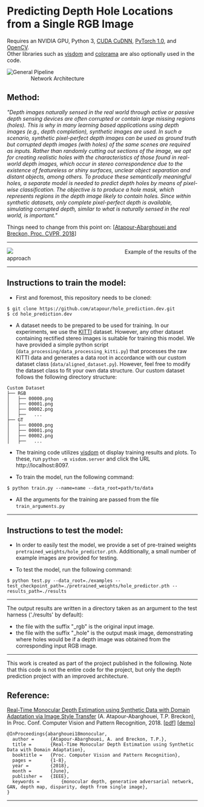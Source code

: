 # Predicting Depth Hole Locations from a Single RGB Image

Requires an NVIDIA GPU, Python 3, [CUDA CuDNN](https://developer.nvidia.com/cudnn), [PyTorch 1.0](http://pytorch.org), and [OpenCV](http://www.opencv.org).
<br>
Other libraries such as [visdom](https://github.com/facebookresearch/visdom) and [colorama](https://pypi.org/project/colorama/) are also optionally used in the code.

![General Pipeline](https://github.com/atapour/hole_prediction.dev/blob/master/imgs/architecture.png)
&nbsp;&nbsp;&nbsp;&nbsp;&nbsp;&nbsp;&nbsp;&nbsp;&nbsp;&nbsp;&nbsp;&nbsp;&nbsp;&nbsp;&nbsp;&nbsp;
&nbsp;&nbsp;&nbsp;&nbsp;&nbsp;&nbsp;&nbsp;&nbsp;&nbsp;&nbsp;&nbsp;&nbsp;&nbsp;&nbsp;&nbsp;&nbsp;
&nbsp;&nbsp;&nbsp;&nbsp;&nbsp;&nbsp;&nbsp;&nbsp;&nbsp;&nbsp;&nbsp;&nbsp;&nbsp;&nbsp;&nbsp;&nbsp;
&nbsp;&nbsp;&nbsp;&nbsp;&nbsp;&nbsp;&nbsp;&nbsp;&nbsp;&nbsp;&nbsp;&nbsp;&nbsp;&nbsp;&nbsp;&nbsp;
&nbsp;&nbsp;&nbsp;&nbsp;&nbsp;&nbsp;&nbsp;&nbsp;&nbsp;&nbsp;&nbsp;&nbsp;&nbsp;&nbsp;&nbsp;&nbsp;Network Architecture

## Method:

_"Depth images naturally sensed in the real world through active or passive depth sensing devices are often corrupted or contain large missing regions (holes). This is why in many learning based applications using depth images (e.g., depth completion), synthetic images are used. In such a scenario, synthetic pixel-perfect depth images can be used as ground truth but corrupted depth images (with holes) of the same scenes are required as inputs. Rather than randomly cutting out sections of the image, we opt for creating realistic holes with the characteristics of those found in real-world depth images, which occur in stereo correspondence due to the existence of featureless or shiny surfaces, unclear object separation and distant objects, among others. To produce these semantically meaningful holes, a separate model is needed to predict depth holes by means of pixel-wise classification. The objective is to produce a hole mask, which represents regions in the depth image likely to contain holes. Since within synthetic datasets, only complete pixel-perfect depth is available, simulating corrupted depth, similar to what is naturally sensed in the real world, is important."_


Things need to change from this point on:
[[Atapour-Abarghouei and Breckon, Proc. CVPR, 2018](http://breckon.eu/toby/publications/papers/abarghouei18monocular.pdf)]

---


![](https://github.com/atapour/hole_prediction.dev/blob/master/imgs/sampleResults.png)
&nbsp;&nbsp;&nbsp;&nbsp;&nbsp;&nbsp;&nbsp;&nbsp;&nbsp;&nbsp;&nbsp;&nbsp;&nbsp;&nbsp;&nbsp;&nbsp;
&nbsp;&nbsp;&nbsp;&nbsp;&nbsp;&nbsp;&nbsp;&nbsp;&nbsp;&nbsp;&nbsp;&nbsp;&nbsp;&nbsp;&nbsp;&nbsp;
&nbsp;&nbsp;&nbsp;&nbsp;&nbsp;&nbsp;&nbsp;&nbsp;&nbsp;&nbsp;&nbsp;&nbsp;&nbsp;&nbsp;&nbsp;&nbsp;
&nbsp;&nbsp;&nbsp;&nbsp;&nbsp;&nbsp;&nbsp;&nbsp;&nbsp;&nbsp;&nbsp;&nbsp;&nbsp;&nbsp;&nbsp;&nbsp;
&nbsp;&nbsp;&nbsp;&nbsp;&nbsp;&nbsp;Example of the results of the approach

---
## Instructions to train the model:

* First and foremost, this repository needs to be cloned:

```
$ git clone https://github.com/atapour/hole_prediction.dev.git
$ cd hole_prediction.dev
```

* A dataset needs to be prepared to be used for training. In our experiments, we use the [KITTI](http://www.cvlibs.net/datasets/kitti/) dataset. However, any other dataset containing rectified stereo images is suitable for training this model. We have provided a simple python script (`data_processing/data_processing_kitti.py`) that processes the raw KITTI data and generates a data root in accordance with our custom dataset class (`data/aligned_dataset.py`). However, feel free to modify the dataset class to fit your own data structure. Our custom dataset follows the following directory structure:

```
Custom Dataset
├── RGB
│   ├── 00000.png
│   ├── 00001.png
│   ├── 00002.png
│   ├──   ...
├── GT
│   ├── 00000.png
│   ├── 00001.png
│   ├── 00002.png
│   ├──   ...

```
* The training code utilizes [visdom](https://github.com/facebookresearch/visdom) ot display training results and plots. To these, run `python -m visdom.server` and click the URL http://localhost:8097.

* To train the model, run the following command:

```
$ python train.py --name=name --data_root=path/to/data
```

* All the arguments for the training are passed from the file `train_arguments.py`

---
## Instructions to test the model:

* In order to easily test the model, we provide a set of pre-trained weights `pretrained_weights/hole_predictor.pth`. Additionally, a small number of example images are provided for testing.

* To test the model, run the following command:

```
$ python test.py --data_root=./examples --test_checkpoint_path=./pretrained_weights/hole_predictor.pth --results_path=./results
```
---

The output results are written in a directory taken as an argument to the test harness ('./results' by default):
* the file with the suffix "_rgb" is the original input image.
* the file with the suffix "_hole" is the output mask image, demonstrating where holes would be if a depth image was obtained from the corresponding input RGB image.

---

This work is created as part of the project published in the following. Note that this code is not the entire code for the project, but only the depth prediction project with an improved architecture.

## Reference:

[Real-Time Monocular Depth Estimation using Synthetic Data with Domain Adaptation via Image Style Transfer](http://breckon.eu/toby/publications/papers/abarghouei18monocular.pdf)
(A. Atapour-Abarghouei, T.P. Breckon), In Proc. Conf. Computer Vision and Pattern Recognition, 2018. [[pdf](http://breckon.eu/toby/publications/papers/abarghouei18monocular.pdf)] [[demo](https://vimeo.com/260393753)]

```
@InProceedings{abarghouei18monocular,
  author = 		{Atapour-Abarghouei, A. and Breckon, T.P.},
  title = 		{Real-Time Monocular Depth Estimation using Synthetic Data with Domain Adaptation},
  booktitle = 	{Proc. Computer Vision and Pattern Recognition},
  pages =		{1-8},
  year = 		{2018},
  month = 		{June},
  publisher = 	{IEEE},
  keywords = 		{monocular depth, generative adversarial network, GAN, depth map, disparity, depth from single image},
}

```
---
